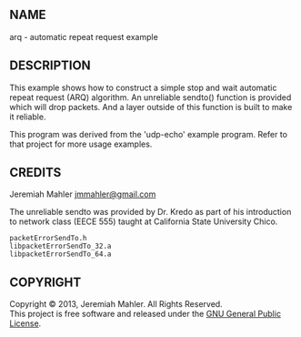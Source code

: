 NAME
----

arq - automatic repeat request example

DESCRIPTION
-----------

This example shows how to construct a simple stop and wait
automatic repeat request (ARQ) algorithm.  An unreliable
sendto() function is provided which will drop packets.
And a layer outside of this function is built to make it reliable.

This program was derived from the 'udp-echo' example program.
Refer to that project for more usage examples.

CREDITS
-------

Jeremiah Mahler <jmmahler@gmail.com>

The unreliable sendto was provided by Dr. Kredo as part of
his introduction to network class (EECE 555) taught at
California State University Chico.

    packetErrorSendTo.h
    libpacketErrorSendTo_32.a
    libpacketErrorSendTo_64.a

COPYRIGHT
---------

Copyright &copy; 2013, Jeremiah Mahler.  All Rights Reserved.<br>
This project is free software and released under
the [GNU General Public License][gpl].

 [gpl]: http://www.gnu.org/licenses/gpl.html

